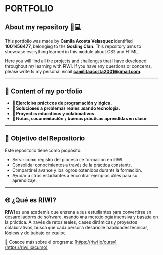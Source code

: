 # **PORTFOLIO**

## **About my repository 🧠💻**

This portfolio was made by **Camila Acosta Velasquez** identified **1001456477**, belonging to the **Gosling Clan**. This repository aims to showcase everything learned in this module about CSS and HTML.  

Here you will find all the projects and challenges that I have developed throughout my learning with RIWI. If you have any questions or concerns, please write to my personal email **camilitaacosta2001@gmail.com**.

---

## **📁 Content of my portfolio**

- 📝 **Ejercicios prácticos de programación y lógica.**
- 🔧 **Soluciones a problemas reales usando tecnología.**
- 🚀 **Proyectos educativos y colaborativos.**
- 📖 **Notas, documentación y buenas prácticas aprendidas en clase.**

---

## **🎯 Objetivo del Repositorio**

Este repositorio tiene como propósito:

- Servir como registro del proceso de formación en RIWI.
- Consolidar conocimientos a través de la práctica constante.
- Compartir el avance y los logros obtenidos durante la formación.
- Ayudar a otros estudiantes a encontrar ejemplos útiles para su aprendizaje.

---

## 🌐 **¿Qué es RIWI?**

**RIWI** es una academia que entrena a sus estudiantes para convertirse en desarrolladores de software, usando una metodología intensiva y basada en la práctica. A través de retos reales, clases dinámicas y proyectos colaborativos, busca que cada persona desarrolle habilidades técnicas, lógicas y de trabajo en equipo.

🔗 Conoce más sobre el programa: [https://riwi.io/curso](https://riwi.io/curso)

